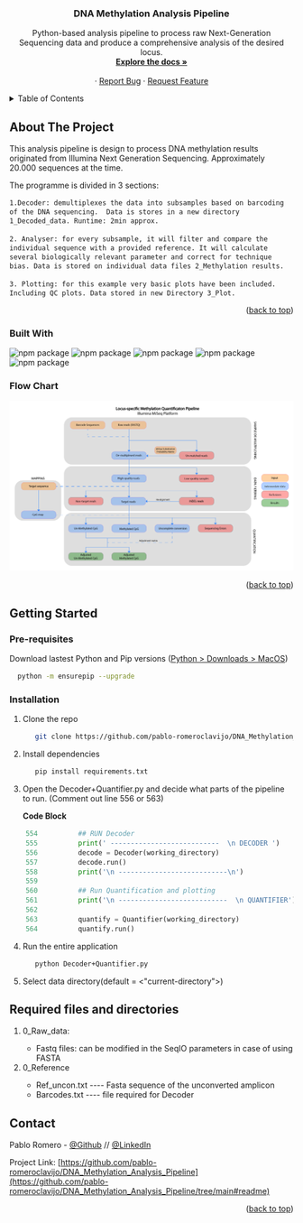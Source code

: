 <a name="readme-top"></a>

<h3 align="center">DNA Methylation Analysis Pipeline</h3>

  <p align="center">
   Python-based analysis pipeline to process raw Next-Generation Sequencing data and produce a comprehensive analysis of the desired locus.
    <br />
    <a href="https://github.com/pablo-romeroclavijo/DNA_Methylation_Analysis_Pipeline/tree/main#readme"><strong>Explore the docs »</strong></a>
    <br />
    <br />
    ·
    <a href="https://github.com/pablo-romeroclavijo/Pokedex_front_end/issues">Report Bug</a>
    ·
    <a href="https://github.com/pablo-romeroclavijo/Pokedex_front_end/issues">Request Feature</a>
  </p>
</div>

<!-- TABLE OF CONTENTS -->
<details>
  <summary>Table of Contents</summary>
  <ol>
    <li>
      <a href="#about-the-project">About The Project</a>
      <ul>
        <li><a href="#built-with">Built With</a></li>
        <li><a href="#flow-chart">Flow-Chart</a></li>
      </ul>
    </li>
    <li>
      <a href="#getting-started">Getting Started</a>
      <ul>
        <li><a href="#prerequisites">Pre-requisites</a></li>
        <li><a href="#installation">Installation</a></li>
      </ul>
    </li>
    <li><a href="#usage">Usage</a></li>

  </ol>
</details>

<!-- ABOUT THE PROJECT -->

## About The Project

<!-- <img src="https://github.com/LaFosseAcademy/debug-assignment-2-pablo-romeroclavijo/assets/136720541/9f8670c0-6f18-4135-a012-5e84fc23c5cf" alt="Demo" width="150" height="150"> -->

This analysis pipeline is design to process DNA methylation results originated from Illumina Next Generation Sequencing. Approximately 20.000 sequences at the time.

The programme is divided in 3 sections:

    1.Decoder: demultiplexes the data into subsamples based on barcoding of the DNA sequencing.  Data is stores in a new directory 1_Decoded_data. Runtime: 2min approx.

    2. Analyser: for every subsample, it will filter and compare the individual sequence with a provided reference. It will calculate several biologically relevant parameter and correct for technique bias. Data is stored on individual data files 2_Methylation results.

    3. Plotting: for this example very basic plots have been included. Including QC plots. Data stored in new Directory 3_Plot.

<p align="right">(<a href="#readme-top">back to top</a>)</p>

### Built With

![npm package](https://img.shields.io/badge/Python-v3.6-brightgreen.svg)
![npm package](https://img.shields.io/badge/Pandas-v2.1-brightgreen.svg)
![npm package](https://img.shields.io/badge/Numpy-v1.26.1-brightgreen.svg)
![npm package](https://img.shields.io/badge/MatPlotLib-v3.7.1-brightgreen.svg)
![npm package](https://img.shields.io/badge/BioPython-v1.81-brightgreen.svg)

### Flow Chart

<img src="https://github.com/pablo-romeroclavijo/DNA_Methylation_Analysis_Pipeline/blob/main/WorkFLow.jpg?raw=true" alt = "flowchart" width=1000px>

<p align="right">(<a href="#readme-top">back to top</a>)</p>

<!-- GETTING STARTED -->

## Getting Started

### Pre-requisites

Download lastest Python and Pip versions (<a href="https://www.python.org/downloads/macos/">Python > Downloads > MacOS</a>)

  ```sh
    python -m ensurepip --upgrade
  ```

### Installation

1. Clone the repo

   ```sh
      git clone https://github.com/pablo-romeroclavijo/DNA_Methylation_Analysis_Pipeline.git
   ```

2. Install dependencies
   ```sh
      pip install requirements.txt
   ```
3. Open the Decoder+Quantifier.py and decide what parts of the pipeline to run. (Comment out line 556 or 563)

   **Code Block**

```py
    554          ## RUN Decoder
    555          print(' ---------------------------  \n DECODER ')
    556          decode = Decoder(working_directory)
    557          decode.run()
    558          print('\n ---------------------------\n')
    559
    560          ## Run Quantification and plotting
    561          print('\n ---------------------------  \n QUANTIFIER')
    562
    563          quantify = Quantifier(working_directory)
    564          quantify.run()
```

4. Run the entire application

   ```sh
      python Decoder+Quantifier.py
   ```

5. Select data directory(default = <"current-directory">)

<!-- USAGE EXAMPLES -->

## Required files and directories
<ol>
<li>0_Raw_data:</li>
  <ul>
    <li> Fastq files: can be modified in the SeqIO parameters in case of using FASTA</li>
  </ul>
<li>0_Reference</li>
  <ul>
    <li>Ref_uncon.txt ---- Fasta sequence of the unconverted amplicon</li>
    <li>Barcodes.txt ---- file required for Decoder</li>
  </ul>
</ol>

<!-- CONTACT -->

## Contact

Pablo Romero - [@Github](https://github.com/pablo-romeroclavijo) // [@LinkedIn](https://www.linkedin.com/in/pablo-romeroclavijo/)

Project Link: [https://github.com/pablo-romeroclavijo/DNA_Methylation_Analysis_Pipeline](https://github.com/pablo-romeroclavijo/DNA_Methylation_Analysis_Pipeline/tree/main#readme)

<p align="right">(<a href="#readme-top">back to top</a>)</p>
